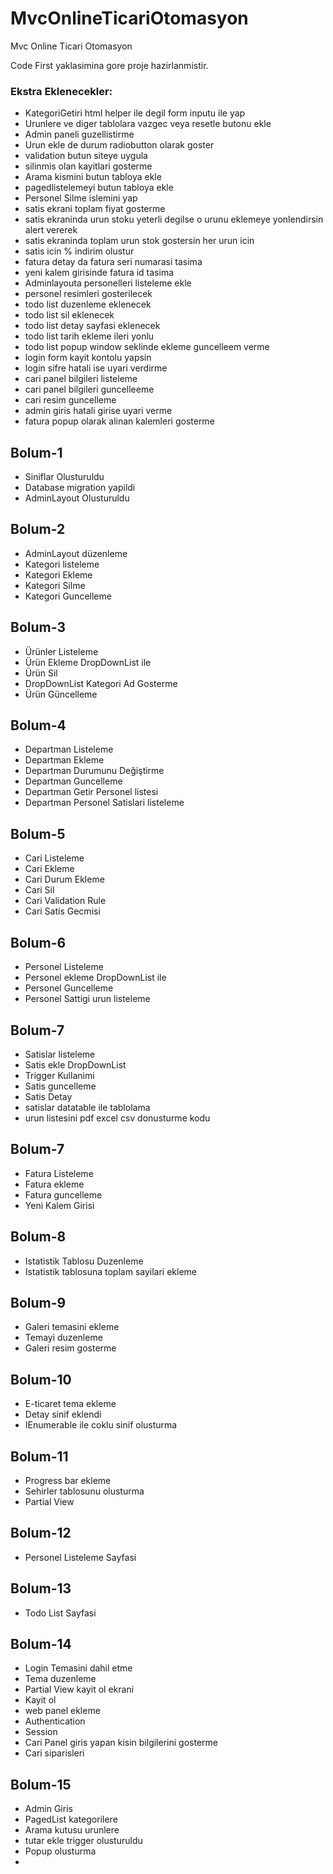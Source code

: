 # MvcOnlineTicariOtomasyon
 Mvc Online Ticari Otomasyon

Code First yaklasimina gore proje hazirlanmistir.

### Ekstra Eklenecekler:
- KategoriGetiri html helper ile degil form inputu ile yap
- Urunlere ve diger tablolara vazgec veya resetle butonu ekle
- Admin paneli guzellistirme 
- Urun ekle de durum radiobutton olarak goster
- validation butun siteye uygula
- silinmis olan kayitlari gosterme
- Arama kismini butun tabloya ekle
- pagedlistelemeyi butun tabloya ekle
-  Personel Silme islemini yap
- satis ekrani toplam fiyat gosterme
- satis ekraninda urun stoku yeterli degilse o urunu eklemeye yonlendirsin alert vererek
- satis ekraninda toplam urun stok gostersin her urun icin
- satis icin % indirim olustur
- fatura detay da fatura seri numarasi tasima
- yeni kalem girisinde fatura id tasima
- Adminlayouta personelleri listeleme ekle
- personel resimleri gosterilecek
- todo list duzenleme eklenecek
- todo list sil eklenecek
- todo list detay sayfasi eklenecek
- todo list tarih ekleme ileri yonlu
- todo list popup window seklinde ekleme guncelleem verme
- login form kayit kontolu yapsin 
- login sifre hatali ise uyari verdirme
- cari panel bilgileri listeleme
- cari panel bilgileri guncelleeme
- cari resim guncelleme
- admin giris hatali girise uyari verme
- fatura popup olarak alinan kalemleri gosterme

## Bolum-1
- Siniflar Olusturuldu
- Database migration yapildi
- AdminLayout Olusturuldu

## Bolum-2
- AdminLayout düzenleme
- Kategori listeleme
- Kategori Ekleme
- Kategori Silme
- Kategori Guncelleme

## Bolum-3
- Ürünler Listeleme 
- Ürün Ekleme DropDownList ile
- Ürün Sil
- DropDownList Kategori Ad Gosterme
- Ürün Güncelleme

## Bolum-4
- Departman Listeleme
- Departman Ekleme
- Departman Durumunu Değiştirme
- Departman Guncelleme
- Departman Getir Personel listesi
- Departman Personel Satislari listeleme

## Bolum-5
- Cari Listeleme
- Cari Ekleme
- Cari Durum Ekleme
- Cari Sil
- Cari Validation Rule
- Cari Satis Gecmisi

## Bolum-6
- Personel Listeleme
- Personel ekleme  DropDownList ile
- Personel Guncelleme
- Personel Sattigi urun listeleme

## Bolum-7
- Satislar listeleme
- Satis ekle DropDownList
- Trigger Kullanimi
- Satis guncelleme
- Satis Detay
- satislar datatable ile tablolama
- urun listesini pdf excel csv donusturme kodu

## Bolum-7
- Fatura Listeleme
- Fatura ekleme
- Fatura guncelleme
- Yeni Kalem Girisi

## Bolum-8
- Istatistik Tablosu Duzenleme
- Istatistik tablosuna toplam sayilari ekleme

## Bolum-9
- Galeri temasini ekleme 
- Temayi duzenleme
- Galeri resim gosterme

## Bolum-10
- E-ticaret tema ekleme
- Detay sinif eklendi
- IEnumerable ile coklu sinif olusturma

## Bolum-11
- Progress bar ekleme
- Sehirler tablosunu olusturma
- Partial View
## Bolum-12
- Personel Listeleme Sayfasi

## Bolum-13
- Todo List Sayfasi

## Bolum-14
- Login Temasini dahil etme
- Tema duzenleme
- Partial View kayit ol ekrani
- Kayit ol
- web panel ekleme
- Authentication 
- Session
- Cari Panel giris yapan kisin bilgilerini gosterme
- Cari siparisleri

## Bolum-15
- Admin Giris
- PagedList kategorilere
- Arama kutusu urunlere
- tutar ekle trigger olusturuldu
- Popup olusturma
- 
